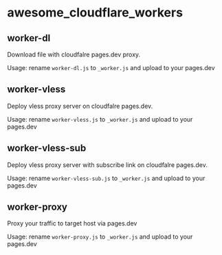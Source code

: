 # awesome_cloudflare_workers

## worker-dl
Download file with cloudfalre pages.dev proxy.

Usage: rename `worker-dl.js` to `_worker.js` and upload to your pages.dev

## worker-vless

Deploy vless proxy server on cloudfalre pages.dev.

Usage: rename `worker-vless.js` to `_worker.js` and upload to your pages.dev

## worker-vless-sub

Deploy vless proxy server with subscribe link on cloudfalre pages.dev.

Usage: rename `worker-vless-sub.js` to `_worker.js` and upload to your pages.dev

## worker-proxy

Proxy your traffic to target host via pages.dev

Usage: rename `worker-proxy.js` to `_worker.js` and upload to your pages.dev
